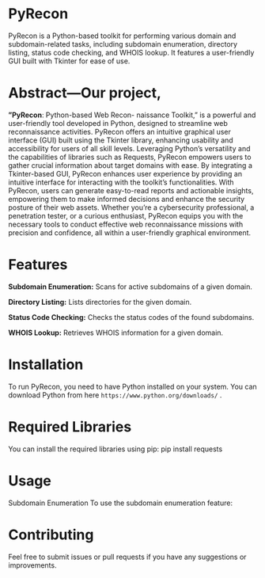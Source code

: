 # PyRecon

PyRecon is a Python-based toolkit for performing various domain and subdomain-related tasks, including subdomain enumeration, directory listing, status code checking, and WHOIS lookup. It features a user-friendly GUI built with Tkinter for ease of use.

# Abstract—Our project,

**”PyRecon**: Python-based Web Recon- naissance Toolkit,” is a powerful and user-friendly tool developed in Python, designed to streamline web reconnaissance activities. PyRecon offers an intuitive graphical user interface (GUI) built using the Tkinter library, enhancing usability and accessibility for users of all skill levels. Leveraging Python’s versatility and the capabilities of libraries such as Requests, PyRecon empowers users to gather crucial information about target domains with ease. By integrating a Tkinter-based GUI, PyRecon enhances user experience by providing an intuitive interface for interacting with the toolkit’s functionalities. With PyRecon, users can generate easy-to-read reports and actionable insights, empowering them to make informed decisions and enhance the security posture of their web assets. Whether you’re a cybersecurity professional, a penetration tester, or a curious enthusiast, PyRecon equips you with the necessary tools to conduct effective web reconnaissance missions with precision and confidence, all within a user-friendly graphical environment.

# Features

**Subdomain Enumeration:** Scans for active subdomains of a given domain.

**Directory Listing:** Lists directories for the given domain.

**Status Code Checking:** Checks the status codes of the found subdomains.

**WHOIS Lookup:** Retrieves WHOIS information for a given domain.

# Installation

To run PyRecon, you need to have Python installed on your system. You can download Python from here `https://www.python.org/downloads/` .

# Required Libraries

You can install the required libraries using pip:
pip install requests

# Usage

Subdomain Enumeration
To use the subdomain enumeration feature:

# Contributing

Feel free to submit issues or pull requests if you have any suggestions or improvements.
